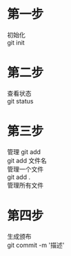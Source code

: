 # 第一步 #
初始化  
git init  
# 第二步 #
查看状态   
git status  
# 第三步 #
管理 git add  
git add 文件名  
管理一个文件  
git add .  
管理所有文件
# 第四步
生成颁布  
git commit -m '描述'


